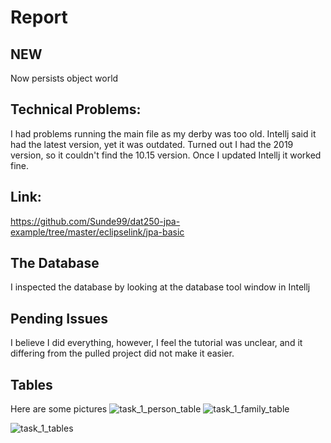 # Report

## NEW
Now persists object world

## Technical Problems:
I had problems running the main file as my derby was too old. 
Intellj said it had the latest version, yet it was outdated. 
Turned out I had the 2019 version, so it couldn't find the 10.15 version.
Once I updated Intellj it worked fine.

## Link:
https://github.com/Sunde99/dat250-jpa-example/tree/master/eclipselink/jpa-basic

## The Database
I inspected the database by looking at the database tool window in Intellj

## Pending Issues
I believe I did everything, however, I feel the tutorial was unclear, and it differing from the pulled project did not make it easier.

## Tables
Here are some pictures
![task_1_person_table](https://user-images.githubusercontent.com/59199436/132863057-df0f79d3-70e0-4c91-950c-afccdd08cfae.png)
![task_1_family_table](https://user-images.githubusercontent.com/59199436/132863070-b9b6d9fb-1638-49e6-9255-105fd78967c5.png)

![task_1_tables](https://user-images.githubusercontent.com/59199436/132862979-03732fa2-5a6f-4416-a311-26220bbc4fcf.png)

